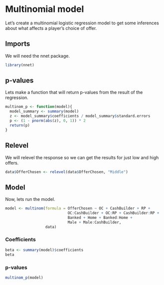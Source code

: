 Multinomial model
================

Let’s create a multinomial logistic regression model to get some
inferences about what affects a player’s choice of offer.

## Imports

We will need the nnet package.

``` r
library(nnet)
```

## p-values

Lets make a function that will return p-values from the result of the
regression.

``` r
multinom_p <- function(model){
  model_summary <- summary(model)
  z <- model_summary$coefficients / model_summary$standard.errors
  p <- (1 - pnorm(abs(z), 0, 1)) * 2
  return(p)
}
```

## Relevel

We will relevel the response so we can get the results for just low and high offers.

``` r
data$OfferChosen <- relevel(data$OfferChosen, "Middle")
```

## Model

Now, lets run the model.

``` r
model <- multinom(formula = OfferChosen ~ OC + CashBuilder + RP +
                            OC:CashBuilder + OC:RP + CashBuilder:RP +
                            Banked + Home + Banked:Home +
                            Male + Male:CashBuilder,
                  data)
```

### Coefficients 
```r
beta <- summary(model)$coefficients
beta
```

### p-values
```r
multinom_p(model)
```
